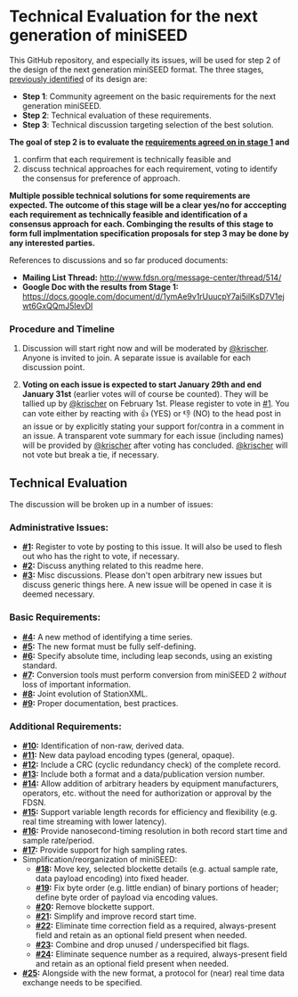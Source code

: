 # Technical Evaluation for the next generation of miniSEED

This GitHub repository, and especially its issues, will be used for step 2 of the design of the next generation miniSEED format. The three stages, [previously identified](http://www.fdsn.org/message-center/thread/514/#m-882) of its design are:

* **Step 1**: Community agreement on the basic requirements for the next generation miniSEED.
* **Step 2**: Technical evaluation of these requirements.
* **Step 3**: Technical discussion targeting selection of the best solution.

**The goal of step 2 is to evaluate the [requirements agreed on in stage 1](https://docs.google.com/document/d/1ymAe9v1rUuucpY7ai5ilKsD7V1ejwt6GxQQmJ5IevDI/edit?ts=5a2a921c#) and** 
1. confirm that each requirement is technically feasible and
1. discuss technical approaches for each requirement, voting to identify the consensus for preference of approach.

**Multiple possible technical solutions for some requirements are expected. The outcome of this stage will be a clear yes/no for acccepting each requirement as technically feasible and identification of a consensus approach for each.  Combinging the results of this stage to form full implmentation specification proposals for step 3 may be done by any interested parties.**

References to discussions and so far produced documents:

* **Mailing List Thread:** http://www.fdsn.org/message-center/thread/514/
* **Google Doc with the results from Stage 1:** https://docs.google.com/document/d/1ymAe9v1rUuucpY7ai5ilKsD7V1ejwt6GxQQmJ5IevDI


### Procedure and Timeline

1. Discussion will start right now and will be moderated by [@krischer](https://github.com/krischer/). Anyone is invited to join. A separate issue is available for each discussion point.

2. **Voting on each issue is expected to start January 29th and end January 31st** (earlier votes will of course be counted). They will be tallied up by [@krischer](https://github.com/krischer/) on February 1st. Please register to vote in [#1](/../../issues/1). You can vote either by reacting with :+1: (YES) or :-1: (NO) to the head post in an issue or by explicitly stating your support for/contra in a comment in an issue. A transparent vote summary for each issue (including names) will be provided by [@krischer](https://github.com/krischer/) after voting has concluded. [@krischer](https://github.com/krischer/) will not vote but break a tie, if necessary.

## Technical Evaluation

The discussion will be broken up in a number of issues:

### Administrative Issues:

* **[#1](/../../issues/1):** Register to vote by posting to this issue. It will also be used to flesh out who has the right to vote, if necessary.
* **[#2](/../../issues/2):** Discuss anything related to this readme here.
* **[#3](/../../issues/3):** Misc discussions. Please don't open arbitrary new issues but discuss generic things here. A new issue will be opened in case it is deemed necessary.

### Basic Requirements:

* **[#4](/../../issues/4):** A new method of identifying a time series.
* **[#5](/../../issues/5):** The new format must be fully self-defining.
* **[#6](/../../issues/6):** Specify absolute time, including leap seconds, using an existing standard.
* **[#7](/../../issues/7):** Conversion tools must perform conversion from miniSEED 2 *without* loss of important information.
* **[#8](/../../issues/8):** Joint evolution of StationXML.
* **[#9](/../../issues/9):** Proper documentation, best practices.

### Additional Requirements:

* **[#10](/../../issues/10):** Identification of non-raw, derived data.
* **[#11](/../../issues/11):** New data payload encoding types (general, opaque).
* **[#12](/../../issues/12):** Include a CRC (cyclic redundancy check) of the complete record.
* **[#13](/../../issues/13):** Include both a format and a data/publication version number.
* **[#14](/../../issues/14):** Allow addition of arbitrary headers by equipment manufacturers, operators, etc. without the need for authorization or approval by the FDSN.
* **[#15](/../../issues/15):** Support variable length records for efficiency and flexibility (e.g. real time streaming with lower latency).
* **[#16](/../../issues/16):** Provide nanosecond-timing resolution in both record start time and sample rate/period.
* **[#17](/../../issues/17):** Provide support for high sampling rates.
* Simplification/reorganization of miniSEED:
	* **[#18](/../../issues/18):** Move key, selected blockette details (e.g. actual sample rate, data payload encoding) into fixed header.
	* **[#19](/../../issues/19):** Fix byte order (e.g. little endian) of binary portions of header; define byte order of payload via encoding values.
	* **[#20](/../../issues/20):** Remove blockette support.
	* **[#21](/../../issues/21):** Simplify and improve record start time.
	* **[#22](/../../issues/22):** Eliminate time correction field as a required, always-present field and retain as an optional field present when needed.
	* **[#23](/../../issues/23):** Combine and drop unused / underspecified bit flags.
	* **[#24](/../../issues/24):** Eliminate sequence number as a required, always-present field and retain as an optional field present when needed.
* **[#25](/../../issues/25):** Alongside with the new format, a protocol for (near) real time data exchange needs to be specified.
